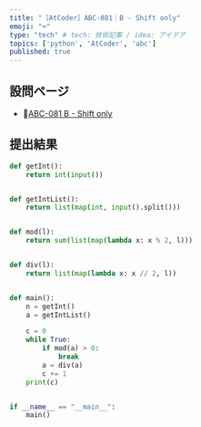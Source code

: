 ```yaml
---
title: "［AtCoder］ABC-081｜B - Shift only"
emoji: "⌨️"
type: "tech" # tech: 技術記事 / idea: アイデア
topics: ['python', 'AtCoder', 'abc']
published: true
---
```


## 設問ページ

- 🔗[ABC-081 B - Shift only](https://atcoder.jp/contests/abc081/tasks/abc081_b)

## 提出結果

```python
def getInt():
    return int(input())


def getIntList():
    return list(map(int, input().split()))


def mod(l):
    return sum(list(map(lambda x: x % 2, l)))


def div(l):
    return list(map(lambda x: x // 2, l))


def main():
    n = getInt()
    a = getIntList()

    c = 0
    while True:
        if mod(a) > 0:
            break
        a = div(a)
        c += 1
    print(c)


if __name__ == "__main__":
    main()
```

